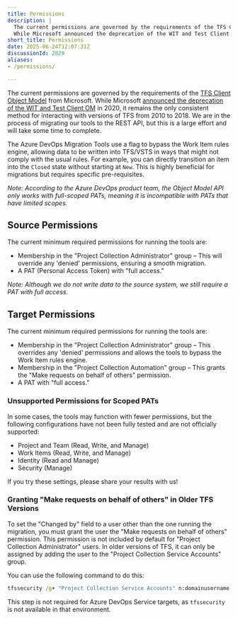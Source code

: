 ```yaml
---
title: Permissions
description: |
  The current permissions are governed by the requirements of the TFS Client Object Model from Microsoft.
  While Microsoft announced the deprecation of the WIT and Test Client OM in 2020, it remains the only consistent method for interacting with versions of TFS from 2010 to 2018.
short_title: Permissions
date: 2025-06-24T12:07:31Z
discussionId: 2829
aliases:
- /permissions/

---
```

The current permissions are governed by the requirements of the [TFS Client Object Model](https://learn.microsoft.com/en-us/azure/devops/integrate/concepts/dotnet-client-libraries?view=azure-devops) from Microsoft. While Microsoft [announced the deprecation of the WIT and Test Client OM](https://devblogs.microsoft.com/devops/announcing-the-deprecation-of-the-wit-and-test-client-om-at-jan-1-2020-2/) in 2020, it remains the only consistent method for interacting with versions of TFS from 2010 to 2018. We are in the process of migrating our tools to the REST API, but this is a large effort and will take some time to complete.

The Azure DevOps Migration Tools use a flag to bypass the Work Item rules engine, allowing data to be written into TFS/VSTS in ways that might not comply with the usual rules. For example, you can directly transition an item into the `Closed` state without starting at `New`. This is highly beneficial for migrations but requires specific pre-requisites.

_Note: According to the Azure DevOps product team, the Object Model API only works with full-scoped PATs, meaning it is incompatible with PATs that have limited scopes._

## Source Permissions

The current minimum required permissions for running the tools are:

- Membership in the "Project Collection Administrator" group – This will override any 'denied' permissions, ensuring a smooth migration.
- A PAT (Personal Access Token) with "full access."

_Note: Although we do not write data to the source system, we still require a PAT with full access._

## Target Permissions

The current minimum required permissions for running the tools are:

- Membership in the "Project Collection Administrator" group – This overrides any 'denied' permissions and allows the tools to bypass the Work Item rules engine.
- Membership in the "Project Collection Automation" group – This grants the "Make requests on behalf of others" permission.
- A PAT with "full access."

### Unsupported Permissions for Scoped PATs

In some cases, the tools may function with fewer permissions, but the following configurations have not been fully tested and are not officially supported:

- Project and Team (Read, Write, and Manage)
- Work Items (Read, Write, and Manage)
- Identity (Read and Manage)
- Security (Manage)

If you try these settings, please share your results with us!

### Granting "Make requests on behalf of others" in Older TFS Versions

To set the "Changed by" field to a user other than the one running the migration, you must grant the user the "Make requests on behalf of others" permission. This permission is not included by default for "Project Collection Administrator" users. In older versions of TFS, it can only be assigned by adding the user to the "Project Collection Service Accounts" group.

You can use the following command to do this:

```cmd
tfssecurity /g+ "Project Collection Service Accounts" n:domainusername ALLOW /server:http://myserver:8080/tfs
```

This step is not required for Azure DevOps Service targets, as `tfssecurity` is not available in that environment.
